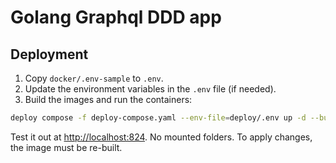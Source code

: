 # Golang Graphql DDD app

## Deployment

1. Copy `docker/.env-sample` to `.env`.
2. Update the environment variables in the `.env` file (if needed).
3. Build the images and run the containers:

```sh
deploy compose -f deploy-compose.yaml --env-file=deploy/.env up -d --build
```

Test it out at [http://localhost:824](http://localhost:810). No mounted
folders. To apply changes, the image must be re-built.


